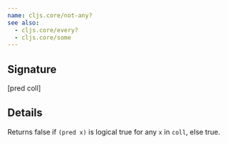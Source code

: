 ```yaml
---
name: cljs.core/not-any?
see also:
  - cljs.core/every?
  - cljs.core/some
---
```


## Signature
[pred coll]


## Details

Returns false if `(pred x)` is logical true for any `x` in `coll`, else true.
